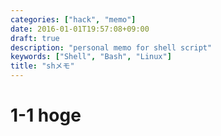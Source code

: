 ```yaml
---
categories: ["hack", "memo"]
date: 2016-01-01T19:57:08+09:00
draft: true
description: "personal memo for shell script"
keywords: ["Shell", "Bash", "Linux"]
title: "shメモ"
---
```


# 1-1 hoge
